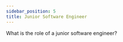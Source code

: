 ```yaml
---
sidebar_position: 5
title: Junior Software Engineer
---
```


What is the role of a junior software engineer?
